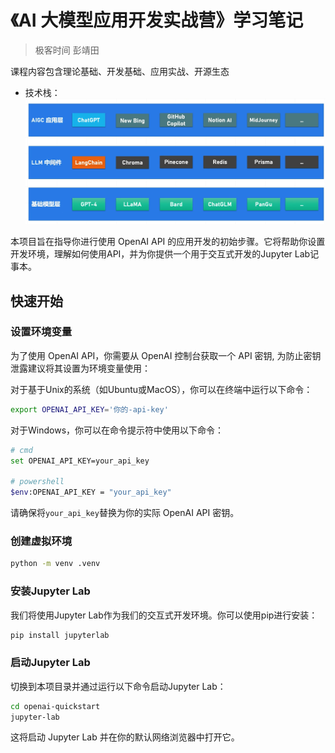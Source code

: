 # 《AI 大模型应用开发实战营》学习笔记

> 极客时间 彭靖田

课程内容包含理论基础、开发基础、应用实战、开源生态

- 技术栈：
  ![stack](./docs/img/stack.png)

本项目旨在指导你进行使用 OpenAI API 的应用开发的初始步骤。它将帮助你设置开发环境，理解如何使用API，并为你提供一个用于交互式开发的Jupyter Lab记事本。

## 快速开始

### 设置环境变量

为了使用 OpenAI API，你需要从 OpenAI 控制台获取一个 API 密钥, 为防止密钥泄露建议将其设置为环境变量使用：

对于基于Unix的系统（如Ubuntu或MacOS），你可以在终端中运行以下命令：

```bash
export OPENAI_API_KEY='你的-api-key'
```

对于Windows，你可以在命令提示符中使用以下命令：

```bash
# cmd
set OPENAI_API_KEY=your_api_key

# powershell
$env:OPENAI_API_KEY = "your_api_key"
```

请确保将`your_api_key`替换为你的实际 OpenAI API 密钥。

### 创建虚拟环境

```bash
python -m venv .venv
```

### 安装Jupyter Lab

我们将使用Jupyter Lab作为我们的交互式开发环境。你可以使用pip进行安装：

```bash
pip install jupyterlab
```

### 启动Jupyter Lab

切换到本项目录并通过运行以下命令启动Jupyter Lab：

```bash
cd openai-quickstart
jupyter-lab
```

这将启动 Jupyter Lab 并在你的默认网络浏览器中打开它。

